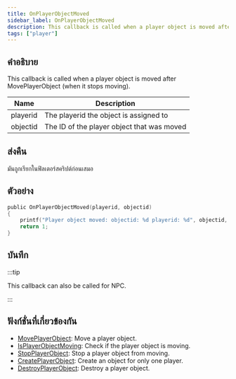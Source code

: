 ```yaml
---
title: OnPlayerObjectMoved
sidebar_label: OnPlayerObjectMoved
description: This callback is called when a player object is moved after MovePlayerObject (when it stops moving).
tags: ["player"]
---
```


## คำอธิบาย

This callback is called when a player object is moved after MovePlayerObject (when it stops moving).

| Name     | Description                                |
| -------- | ------------------------------------------ |
| playerid | The playerid the object is assigned to     |
| objectid | The ID of the player object that was moved |

## ส่งคืน

มันถูกเรียกในฟิลเตอร์สคริปต์ก่อนเสมอ

## ตัวอย่าง

```c
public OnPlayerObjectMoved(playerid, objectid)
{
    printf("Player object moved: objectid: %d playerid: %d", objectid, playerid);
    return 1;
}
```

## บันทึก

:::tip

This callback can also be called for NPC.

:::

## ฟังก์ชั่นที่เกี่ยวข้องกัน

- [MovePlayerObject](../../scripting/functions/MovePlayerObject.md): Move a player object.
- [IsPlayerObjectMoving](../../scripting/functions/IsPlayerObjectMoving.md): Check if the player object is moving.
- [StopPlayerObject](../../scripting/functions/StopPlayerObject.md): Stop a player object from moving.
- [CreatePlayerObject](../../scripting/functions/CreatePlayerObject.md): Create an object for only one player.
- [DestroyPlayerObject](../../scripting/functions/DestroyPlayerObject.md): Destroy a player object.
